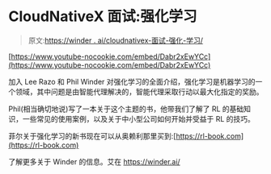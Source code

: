# CloudNativeX 面试:强化学习

> 原文:[https://winder . ai/cloudnativex-面试-强化-学习/](https://winder.ai/cloudnativex-interview-reinforcement-learning/)

[https://www.youtube-nocookie.com/embed/Dabr2xEwYCc](https://www.youtube-nocookie.com/embed/Dabr2xEwYCc)

加入 Lee Razo 和 Phil Winder 对强化学习的全面介绍，强化学习是机器学习的一个领域，其中问题是由智能代理解决的，智能代理采取行动以最大化指定的奖励。

Phil(相当确切地说)写了一本关于这个主题的书，他带我们了解了 RL 的基础知识，一些常见的使用案例，以及关于中小型公司如何开始并受益于 RL 的技巧。

菲尔关于强化学习的新书现在可以从奥赖利那里买到:[https://rl-book.com](https://rl-book.com)

了解更多关于 Winder 的信息。艾在 https://winder.ai/